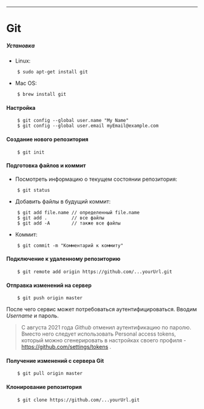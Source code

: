 ____
# Git
##### Установка
- Linux:
```
    $ sudo apt-get install git
```
- Mac OS:
```
    $ brew install git
```

#### Настройка
```
    $ git config --global user.name "My Name"
    $ git config --global user.email myEmail@example.com
```
#### Создание нового репозитория
```
    $ git init
```
#### Подготовка файлов и коммит
- Посмотреть информацию о текущем состоянии репозитория:
``` 
    $ git status
```
- Добавить файлы в будущий коммит:
``` 
    $ git add file.name // определенный file.name
    $ git add .         // все файлы
    $ git add -A        // также все файлы
```
- Коммит:
``` 
    $ git commit -m "Комментарий к коммиту"
```
#### Подключение к удаленному репозиторию
```
    $ git remote add origin https://github.com/...yourUrl.git
```
#### Отправка изменений на сервер
```
    $ git push origin master
```
После чего сервис может потребоваться аутентифицироваться. Вводим _Username_ и пароль.
> С августа 2021 года _Github_ отменил аутентификацию по паролю. Вместо него следует использовать Personal access tokens, который можно сгенерировать в настройках своего профиля - https://github.com/settings/tokens .
#### Получение изменений с сервера Git
```
    $ git pull origin master
```
#### Клонирование репозитория
```
    $ git clone https://github.com/...yourUrl.git